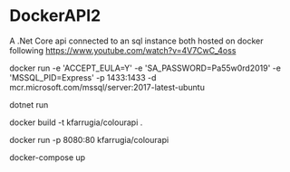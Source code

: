 # DockerAPI2
A .Net Core api connected to an sql instance both hosted on docker following https://www.youtube.com/watch?v=4V7CwC_4oss

docker run -e 'ACCEPT_EULA=Y' -e 'SA_PASSWORD=Pa55w0rd2019' -e 'MSSQL_PID=Express' -p 1433:1433 -d mcr.microsoft.com/mssql/server:2017-latest-ubuntu

dotnet run

docker build -t kfarrugia/colourapi .

docker run -p 8080:80 kfarrugia/colourapi

docker-compose up
